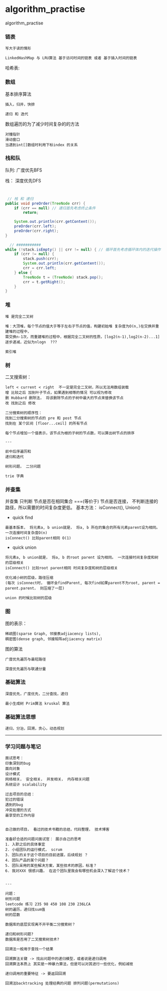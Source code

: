 # algorithm_practise
algorithm_practise

### 链表

```
写大于读的情形

LinkedHashMap 与 LRU算法 基于访问时间的链表 或者 基于插入时间的链表

```

哈希表: 

### 数组

基本排序算法
```
插入，归并，快排

递归 和 迭代
```

数组遍历的为了减少时间复杂的的方法

```
对撞指针
滑动窗口
当遇到int[]数组时利用下标index 的关系

```


### 栈和队

队列: 广度优先BFS

栈： 深度优先DFS  

```java


 // 栈 和 递归 
public void preOrder(TreeNode crr) {
	if (crr == null) // 递归首先考虑终止条件
		return;

	System.out.println(crr.getContent());
	preOrder(crr.left);
	preOrder(crr.right);
}
  
  // ###########
while (!stack.isEmpty() || crr != null) { // 循环首先考虑循环体内的迭代操作
	if (crr != null) {
		stack.push(crr);
		System.out.println(crr.getContent());
		crr = crr.left;
	} else {
		TreeNode t = (TreeNode) stack.pop();
		crr = t.getRight();
	}
}

```


### 堆

```
堆 是完全二叉树

堆：大顶堆，每个节点的值大于等于左右子节点的值，构建初始堆 复杂度为O(n,)在交换并重建堆的过程中，
需交换n-1次，而重建堆的过程中，根据完全二叉树的性质，[log2(n-1),log2(n-2)...1]逐步递减，近似为nlogn  ???

索引堆

```

### 树

二叉搜索树： 
```
left < current < right  不一定是完全二叉树，所以无法用数组装载
增 比较之后 加到叶子节点，如果遇到相等的情况 可以视为修改
删 Hubbard 删除法， 将该删除节点的子树中最大的节点来替换该节点
改 找到之后 修改

二分搜索树的顺序性：
找到二分搜索树的节点的 pre 和 post 节点
找到在 某个区间 [floor...ceil] 的所有节点

每个节点增加一个值表示，该节点为根的子树的节点数，可以算出树节点的排序

---

前中后序遍历和 
递归和迭代 

树形问题， 二分问题

trie 字典
```

### 并查集

并查集 只判断 节点是否在相同集合 ===(等价于) 节点是否连接， 不判断连接的路径，所以需要的时间复杂度更低。
基本方法： isConnect(), Union()

* quick find
```
最基本版本， 将元素a, b union就是， 将a, b 所在的集合的所有元素parent设为相同。 一次连接时间复杂度O(n)
isConnect() 比较parent相同 O(1)

```

* quick union

```
将元素a, b union就是， 将a, b 的root parent 设为相同。 一次连接时间复杂度和树的层级相关
isConnect() 比较root parent相同 时间复杂度和树的层级相关

优化减小树的层级，路径压缩
(每次 isConnect时， 循环会findParent, 每次find如果parent不为root, parent = parent.parent， 则压缩了一层)

union 的时候比较树的层级

```

### 图

图的表示：
```
稀疏图(sparse Graph, 邻接表adjiacency lists), 
稠密图(dense graph, 邻接矩阵adjiacency matrix)

```

图的算法

```
广度优先遍历与最短路径

深度优先遍历与联通分量

```



### 基础算法
```sbtshell
深度优先，广度优先，二分查找，递归

最小生成树 Prim算法 kruskal 算法
```

### 基础算法思想
```sbtshell
递归，分治，回溯，贪心，动态规划
```


---------
### 学习问题与笔记

```sbtshell
面试思考：
印象深刻的bug
面向对象
设计模式
网络相关， 安全相关， 并发相关， 内存相关问题
系统设计 scalability

过去项目的总结：
犯过的错误
遇到的bug
冲突处理的方式
最享受的工作内容


自己做的项目， 看过的技术书籍的总结，代码整理， 技术博客

准备好合适的问题问面试官： 展示自己的思考
1. 入职之后的具体事宜
2. 小组团队的运行模式， scrum
3. 团队的关于这个项目的目前进展，后续规划 ？
4. 团队产品的某个问题？
5. 团队采用的某些解决方案，某些技术的原因，标准？
6. 我对XXX 很感兴趣， 在这个团队里我会有哪些机会深入了解这个技术？


---

问题：
树形问题
leetcode 练习 235 98 450 108 230 236LCA
树的遍历，递归找sum值
树的层数

数据库的底层实现离不开平衡二分搜索树？

递归和树形问题?
数据库是否用了二叉搜索树技术?

回溯法一般用于查找一个结果

回溯算法关键 -> 找出问题中的递归模型，或者说是递归调用
回溯算法本质上 其实是一种暴力算法，但是可以对其进行一些优化，例如减枝

递归调用的重要特征 -> 要返回回溯

回溯法backtracking 处理经典的问题 排列问题(permutations)


```


